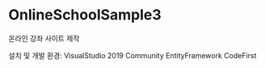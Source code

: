 # OnlineSchoolSample3
온라인 강좌 사이트 제작

설치 및 개발 환경:
VisualStudio 2019 Community
EntityFramework CodeFirst
